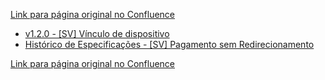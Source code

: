[Link para página original no Confluence](https://openfinancebrasil.atlassian.net/wiki/spaces/OF/pages/141557761)

- [v1.2.0 - \[SV\] Vínculo de dispositivo](../../../../../../OF/Open%20Finance%20Brasil/Especifica%c3%a7%c3%b5es%20de%20APIs/Servi%c3%a7os%20-%20SV/[SV]%20Inicia%c3%a7%c3%a3o%20de%20Pagamentos/[SV]%20API%20-%20Pagamentos%20sem%20Redirecionamento/v1.2.0%20-%20[SV]%20V%c3%adnculo%20de%20dispositivo/index)
- [Histórico de Especificações - \[SV\] Pagamento sem Redirecionamento](../../../../../../OF/Open%20Finance%20Brasil/Especifica%c3%a7%c3%b5es%20de%20APIs/Servi%c3%a7os%20-%20SV/[SV]%20Inicia%c3%a7%c3%a3o%20de%20Pagamentos/[SV]%20API%20-%20Pagamentos%20sem%20Redirecionamento/Hist%c3%b3rico%20de%20Especifica%c3%a7%c3%b5es%20-%20[SV]%20Pagamento%20sem%20Redirecionamento/index)

[Link para página original no Confluence](https://openfinancebrasil.atlassian.net/wiki/spaces/OF/pages/141557761)